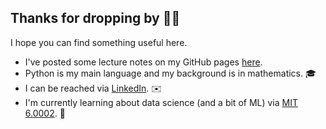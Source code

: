 <h2>Thanks for dropping by 🙏🏼</h2>

I hope you can find something useful here.

- I've posted some lecture notes on my GitHub pages <a href="https://kbenyattou.github.io/notes.html">here</a>.
- Python is my main language and my background is in mathematics. 🎓
- I can be reached via <a href="https://www.linkedin.com/in/kbenyattou/">LinkedIn</a>. ✉️
- I'm currently learning about data science (and a bit of ML) via <a href="http://ocw.mit.edu/6-0002F16">MIT 6.0002</a>. 🌱
